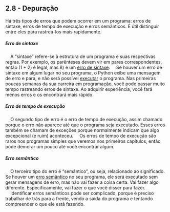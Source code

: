 ## 2.8 - Depuração

Há três tipos de erros que podem ocorrer em um programa: erros de sintaxe, erros de tempo de execução e erros semânticos. É útil distinguir entre eles para rastreá-los mais rapidamente.


##### Erro de sintaxe
&nbsp;&nbsp;&nbsp;&nbsp;A “sintaxe” refere-se à estrutura de um programa e suas respectivas regras. Por exemplo, os parênteses devem vir em pares correspondentes, então (1 + 2) é legal, mas 8) é um [erro de sintaxe](09-glossario.md#erro-de-sintaxe).
&nbsp;&nbsp;&nbsp;&nbsp;Se houver um erro de sintaxe em algum lugar no seu programa, o Python exibe uma mensagem de erro e para, e não será possível [executar](09-glossario.md#executar) o programa. Nas primeiras poucas semanas da sua carreira em programação, você pode passar muito tempo rastreando erros de sintaxe. Ao adquirir experiência, você fará menos erros e os encontrará mais rápido.

##### Erro de tempo de execução
&nbsp;&nbsp;&nbsp;&nbsp;O segundo tipo de erro é o erro de tempo de execução, assim chamado porque o erro não aparece até que o programa seja executado. Esses erros também se chamam de exceções porque normalmente indicam que algo excepcional (e ruim) aconteceu.
&nbsp;&nbsp;&nbsp;&nbsp;Os erros de tempo de execução são raros nos programas simples que veremos nos primeiros capítulos, então pode demorar um pouco até você encontrar algum.

##### Erro semântico
&nbsp;&nbsp;&nbsp;&nbsp;O terceiro tipo do erro é “semântico”, ou seja, relacionado ao significado. Se houver um [erro semântico](09-glossario.md#erro-semântico) no seu programa, ele será executado sem gerar mensagens de erro, mas não vai fazer a coisa certa. Vai fazer algo diferente. Especificamente, vai fazer o que você disser para fazer.
&nbsp;&nbsp;&nbsp;&nbsp;Identificar erros semânticos pode ser complicado, porque é preciso trabalhar de trás para a frente, vendo a saída do programa e tentando compreender o que ele está fazendo.

